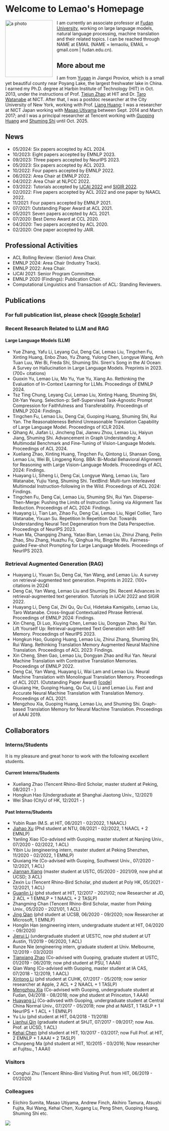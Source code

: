 # Welcome to Lemao's Homepage


<img align="left" src="homepage_lemao.jpg" width=150 height=180 alt="a photo" style="padding-right:10px">

I am currently an associate professor at [Fudan University](https://www.fudan.edu.cn/), working on large language models, natural language processing, machine translation and their related topics. I can be reached through NAME at EMAIL (NAME = lemaoliu, EMAIL = gmail.com | fudan.edu.cn).
<!---
I am a member of [LAT group](lat.md) and you can reach me through NAME at gmail dot com (NAME=lemaoliu).
--->


## More about me

I am from [Yugan](https://zh.wikipedia.org/zh-cn/%E4%BD%99%E5%B9%B2%E5%8E%BF) in Jiangxi Provice, which is a small yet beautiful county near Poyang Lake, the largest freshwater lake in China. 
I earned my Ph.D. degree at Harbin Institute of Technology (HIT) in Oct. 2013, under the instructions of Prof. [Tiejun Zhao](http://encs.hit.edu.cn/2016/0229/c5511a144140/page.htm) at HIT and Dr. [Taro Watanabe](https://sites.google.com/site/tarowtnb/) at NICT. After that, I was a postdoc researcher at the City University of New York, working with Prof. [Liang Huang](https://web.engr.oregonstate.edu/~huanlian/); I was a researcher at NICT Japan working with [Masao Utiyama](https://www2.nict.go.jp/astrec-att/member/mutiyama/) between Sept. 2014 and March 2017; and
I was a principal researcher at Tencent working with [Guoping Huang](https://scholar.google.com/citations?user=xSkkA7UAAAAJ&hl=en) and [Shuming Shi](https://scholar.google.com/citations?user=Lg31AKMAAAAJ&hl=en) until Oct. 2025. 

## News
- 05/2024: Six papers accepted by ACL 2024. 
- 10/2023: Eight papers accepted by EMNLP 2023. 
- 09/2023: Three papers accepted by NeurIPS 2023. 
- 05/2023: Six papers accepted by ACL 2023.  
- 10/2022: Four papers accepted by EMNLP 2022.  
- 06/2022: Area Chair at EMNLP 2022.
- 04/2022: Area Chair at NLPCC 2022.
- 03/2022: Tutorials accepted by [IJCAI 2022](https://ijcai-22.org/tutorials/) and [SIGIR 2022](https://sigir.org/sigir2022/program/tutorials/).
- 02/2022: Five papers accepted by ACL 2022 and one paper by NAACL 2022.
- 11/2021: Four papers accepted by EMNLP 2021.
- 07/2021: Outstanding Paper Award at ACL 2021. 
- 05/2021: Seven papers accepted by ACL 2021. 
- 07/2020: Best Demo Award at CCL 2020. 
- 04/2020: Two papers accepted by ACL 2020.
- 02/2020: One paper accepted by JAIR.

<!---
## Opening Positions
I have some intern positions available at NLP center, Tencent AI Lab. If you have any interests, welcome to drop me an email. 
--->


## Professional Activities
- ACL Rolling Review: (Senior) Area Chair.
- EMNLP 2024: Area Chair (Industry Track).
- EMNLP 2022: Area Chair.
- IJCAI 2021: Senior Program Committee. 
- EMNLP 2020 (Findings): Publication Chair.
- Computational Linguistics and Transaction of ACL: Standing Reviewers.

## Publications
### For full publication list, please check [[Google Scholar]](https://scholar.google.com/citations?user=lCvNOg4AAAAJ&hl=en)
<!---
[[ACL Anthology]](https://aclanthology.org/people/l/lemao-liu/)  [[DBLP]](https://dblp.org/pid/41/10887.html) and see [publications before 2024](publications.md).
--->
### Recent Research Related to LLM and RAG

#### Large Language Models (LLM)
- Yue Zhang, Yafu Li, Leyang Cui, Deng Cai, Lemao Liu, Tingchen Fu, Xinting Huang, Enbo Zhao, Yu Zhang, Yulong Chen, Longyue Wang, Anh Tuan Luu, Wei Bi, Freda Shi, Shuming Shi. Siren's Song in the AI Ocean: A Survey on Hallucination in Large Language Models. Preprints in 2023. (700+ citations)
- Guoxin Yu, Lemao Liu, Mo Yu, Yue Yu, Xiang Ao. Rethinking the Evaluation of In-Context Learning for LLMs. Proceedings of EMNLP 2024.
- Tsz Ting Chung, Leyang Cui, Lemao Liu, Xinting Huang, Shuming Shi, Dit-Yan Yeung. Selection-p: Self-Supervised Task-Agnostic Prompt Compression for Faithfulness and Transferability. Proceedings of EMNLP 2024: Findings.
- Tingchen Fu, Lemao Liu, Deng Cai, Guoping Huang, Shuming Shi, Rui Yan. The Reasonableness Behind Unreasonable Translation Capability of Large Language Model. Proceedings of ICLR 2024.
- Qihang Ai, Jiafan Li, Jincheng Dai, Jianwu Zhou, Lemao Liu, Haiyun Jiang, Shuming Shi. Advancement in Graph Understanding: A Multimodal Benchmark and Fine-Tuning of Vision-Language Models. Proceedings of ACL 2024.
- Xueliang Zhao, Xinting Huang, Tingchen Fu, Qintong Li, Shansan Gong, Lemao Liu, Wei Bi, Lingpeng Kong. BBA: Bi-Modal Behavioral Alignment for Reasoning with Large Vision-Language Models. Proceedings of ACL 2024: Findings.
- Huayang Li, Siheng Li, Deng Cai, Longyue Wang, Lemao Liu, Taro Watanabe, Yujiu Yang, Shuming Shi. TextBind: Multi-turn Interleaved Multimodal Instruction-following in the Wild. Proceedings of ACL 2024: Findings.
- Tingchen Fu, Deng Cai, Lemao Liu, Shuming Shi, Rui Yan. Disperse-Then-Merge: Pushing the Limits of Instruction Tuning via Alignment Tax Reduction. Proceedings of ACL 2024: Findings.
- Huayang Li, Tian Lan, Zihao Fu, Deng Cai, Lemao Liu, Nigel Collier, Taro Watanabe, Yixuan Su. Repetition In Repetition Out: Towards Understanding Neural Text Degeneration from the Data Perspective. Proceedings of NeurIPS 2023.
- Huan Ma, Changqing Zhang, Yatao Bian, Lemao Liu, Zhirui Zhang, Peilin Zhao, Shu Zhang, Huazhu Fu, Qinghua Hu, Bingzhe Wu. Fairness-guided Few-shot Prompting for Large Language Models. Proceedings of NeurIPS 2023.


### Retrieval Augmented Generation (RAG)
- Huayang Li, Yixuan Su, Deng Cai, Yan Wang, and Lemao Liu. A survey on retrieval-augmented text generation. Preprints in 2022. (100+ citations in 2024)
- Deng Cai, Yan Wang, Lemao Liu and Shuming Shi. Recent Advances in retrieval-augmented text generation. Tutorials in IJCAI 2022 and SIGIR 2022.
- Huayang Li, Deng Cai, Zhi Qu, Qu Cui, Hidetaka Kamigaito, Lemao Liu, Taro Watanabe. Cross-lingual Contextualized Phrase Retrieval. Proceedings of EMNLP 2024: Findings.
- Xin Cheng, Di Luo, Xiuying Chen, Lemao Liu, Dongyan Zhao, Rui Yan. Lift Yourself Up: Retrieval-augmented Text Generation with Self Memory. Proceedings of NeurIPS 2023.
- Hongkun Hao, Guoping Huang, Lemao Liu, Zhirui Zhang, Shuming Shi, Rui Wang. Rethinking Translation Memory Augmented Neural Machine Translation. Proceedings of ACL 2023: Findings.
- Xin Cheng, Shen Gao, Lemao Liu, Dongyan Zhao and Rui Yan. Neural Machine Translation with Contrastive Translation Memories. Proceedings of EMNLP 2022.
- Deng Cai, Yan Wang, Huayang Li, Wai Lam and Lemao Liu. Neural Machine Translation with Monolingual Translation Memory. Proceedings of ACL 2021. (Outstanding Paper Award) [[code](https://github.com/lemaoliu/copyisallyouneed-1)]
- Qiuxiang He, Guoping Huang, Qu Cui, Li Li and Lemao Liu. Fast and Accurate Neural Machine Translation with Translation Memory. Proceedings of ACL 2021. 
- Mengzhou Xia, Guoping Huang, Lemao Liu, and Shuming Shi. Graph-based Translation Memory for Neural Machine Translation. Proceedings of AAAI 2019. 

<!---
- Lingfeng Shen, Lemao Liu, Haiyun Jiang and Shuming Shi. On the Evaluation Metrics for Paraphrase Generation. Proceedings of EMNLP 2022. [[code](https://github.com/shadowkiller33/ParaScore)]

- Deng Cai, Yan Wang, Huayang Li, Wai Lam and Lemao Liu. Neural Machine Translation with Monolingual Translation Memory. Proceedings of ACL 2021. (Outstanding Paper Award) [[code](https://github.com/lemaoliu/copyisallyouneed-1)]

- Jierui Li, Lemao Liu, Huayang Li, Guanlin Li, Guoping Huang and Shuming Shi. Evaluating Explanation Methods for Neural Machine Translation. Proceedings of ACL 2020.

- Xintong Li, Guanlin Li, Lemao Liu, Max Meng and Shuming Shi. On the Word Alignment from Neural Machine Translation. Proceedings of ACL 2019. 

- Lemao Liu, Masao Utiyama, Andrew Finch, Eiichiro Sumita. Neural Machine Translation with Supervised Attention. In Proceedings of COLING 2016. [[paper](http://aclweb.org/anthology/C/C16/C16-1291.pdf)]

- Lemao Liu, Liang Huang. Search-aware Tuning for Machine Translation. In Proceedings of EMNLP 2014. [[paper](http://aclweb.org/anthology/D/D14/D14-1209.pdf)]

- Lemao Liu, Taro Watanabe, Eiichiro Sumita, Tiejun Zhao. Additive Neural Networks for Statistical Machine Translation. In Proceedings of ACL 2013. [[paper](http://www.aclweb.org/anthology/P13-1078)]

- Lemao Liu, Hailong Cao, Taro Watanabe, Tiejun Zhao, Mo Yu, Conghui Zhu. Locally Training the Log-linear Model for SMT. In Proceedings of EMNLP-CoNLL 2012. [[paper](http://www.aclweb.org/anthology/D12-1037)]
--->

## Collaborators

### Interns/Students
It is my pleasure and great honor to work with the following excellent students.

#### Current Interns/Students
- Xueliang Zhao (Tencent Rhino-Bird Scholar, master student at Peking, 08/2021 - )
- Hongkun Hao (Undergraduate at Shanghai Jiaotong Univ., 12/2021)
- Wei Shao (CityU of HK, 12/2021 - )


#### Past Interns/Students
- Yubin Ruan (M.S. at HIT, 06/2021 - 02/2022, 1 NAACL)
- [Jiahao Xu](https://scholar.google.com/citations?user=FlsBVrIAAAAJ&hl=zh-CN) (Phd student at NTU, 08/2021 - 02/2022, 1 NAACL + 2 EMNLP)
- Yanling Xiao (Co-advised with Guoping, master student at Nanjing Univ., 07/2020 - 02/2022, 1 ACL)
- Yibin Liu (engineering intern, master student at Peking Shenzhen, 11/2020 - 02/2022, 1 EMNLP)
- Qiuxiang He (Co-advised with Guoping, Southwest Univ., 07/2020 - 12/2021, 1 ACL)
- [Jiannan Xiang](https://szxiangjn.github.io/) (master student at USTC, 05/2020 - 2021/09, now phd at UCSD;  3 ACL)
- Zexin Lu (Tencent Rhino-Bird Scholar, phd student at Poly HK, 05/2021 - 12/2021, 1 ACL)
- [Guanlin Li](https://epsilon-lee.github.io/) (phd student at HIT, 12/2017 - 2021/02; now Researcher at JD, 2 ACL + 1 EMNLP + 1 NAACL + 2 TASLP)
- Zhangming Chan (Tencent Rhino-Bird Scholar, master from Peking Univ., 05/2020 - 2021/01, 1 ACL)
- [Jing Qian](https://jing-qian.github.io/) (phd student at UCSB, 06/2020 - 09/2020; now Researcher at Microsoft, 1 EMNLP)
- Honglin Han (engineering intern, undergraduate student at HIT, 04/2020 - 09/2020)
- [Jierui Li](https://lijierui.github.io/) (undergraduate student at UESTC, now phd student at UT Austin, 11/2019 - 06/2020, 1 ACL)
- Runze Nie (engineering intern, graduate student at Univ. Melbourne, 12/2019 - 03/2020)
- [Tianxiang Zhao](https://tianxiangzhao.github.io/) (Co-advised with Guoping, graduate student at USTC, 01/2019 - 06/2019; now phd student at PSU, 1 AAAI)
- Qian Wang (Co-advised with Guoping, master student at IA CAS, 07/2018 - 12/2019, 1 AACL)
- [Xintong Li](https://znculee.github.io/) (phd student at CUHK, 07/2017 - 05/2019; now senior researcher at Apple, 2 ACL + 2 NAACL + 1 TASLP)
- [Mengzhou Xia](https://xiamengzhou.github.io/) (Co-advised with Guoping, undergraduate student at Fudan, 04/2018 - 08/2018; now phd student at Princeton, 1 AAAI)
- [Huayang Li](https://sites.google.com/view/huayangli) (Co-adivsed with Guoping, undergraduate student at Central China Normal Univ., 07/2017 - 05/2018; now phd at NAIST, 1 TASLP + 1 NeurIPS + 1 ACL + 1 EMNLP)
- Yu Liu (phd student at HIT, 04/2018 - 11/2018)
- [Lianhui Qin](http://lianhui.ucsd.edu/) (graduate student at SHJT, 07/2017 - 09/2017; now Ass. Prof. at UCSD, 1 ACL) 
- [Kehai Chen](https://chenkehai.github.io/) (phd student at HIT, 10/2017 - 03/2017; now Full Prof. at HIT, 2 EMNLP + 1 AAAI + 2 TASLP)
- Chunpeng Ma (phd student at HIT, 10/2015 - 03/2016; Now researcher at Fujitsu., 1 AAAI) 


### Visitors


- Conghui Zhu (Tencent Rhino-Bird Visiting Prof. from HIT, 06/2019 - 01/2020)


### Colleagues 
- Eiichiro Sumita, Masao Utiyama, Andrew Finch, Akihiro Tamura, Atsushi Fujita, Rui Wang, Kehai Chen, Xugang Lu, Peng Shen, Guoping Huang, Shuming Shi etc.

<body> <a href="https://clustrmaps.com/site/1bsfu" title="Visit tracker"><img src="//www.clustrmaps.com/map_v2.png?d=uharu5zne9WqbPWV-rBH9K0U1okF8pSmQx1gwD8Jomo&cl=ffffff"></a> </body>
